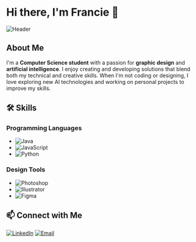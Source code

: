 # Hi there, I'm Francie 👋

![Header]([https://drive.google.com/file/d/1OGPiCqwbOjvGsL2qN5wBPTosj5PHTmup/view?usp=sharing])

## About Me
I'm a **Computer Science student** with a passion for **graphic design** and **artificial intelligence**. I enjoy creating and developing solutions that blend both my technical and creative skills. When I'm not coding or designing, I love exploring new AI technologies and working on personal projects to improve my skills.

## 🛠️ Skills
### Programming Languages
- ![Java](https://img.shields.io/badge/Java-007396?style=for-the-badge&logo=java&logoColor=white)
- ![JavaScript](https://img.shields.io/badge/JavaScript-F7DF1E?style=for-the-badge&logo=javascript&logoColor=black)
- ![Python](https://img.shields.io/badge/Python-3776AB?style=for-the-badge&logo=python&logoColor=white)

### Design Tools
- ![Photoshop](https://img.shields.io/badge/Adobe%20Photoshop-31A8FF?style=for-the-badge&logo=adobephotoshop&logoColor=white)
- ![Illustrator](https://img.shields.io/badge/Adobe%20Illustrator-FF9A00?style=for-the-badge&logo=adobeillustrator&logoColor=white)
- ![Figma](https://img.shields.io/badge/Figma-F24E1E?style=for-the-badge&logo=figma&logoColor=white)

## 📫 Connect with Me
[![LinkedIn](https://img.shields.io/badge/LinkedIn-0A66C2?style=for-the-badge&logo=linkedin&logoColor=white)](https://www.linkedin.com/in/franciegalapate/)
[![Email](https://img.shields.io/badge/Email-EA4335?style=for-the-badge&logo=gmail&logoColor=white)](mailto:francie.gabrielle2005@gmail.com)
